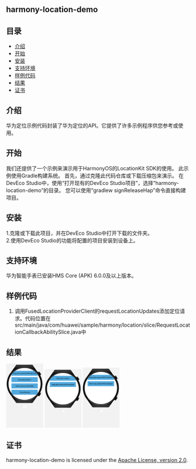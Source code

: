 ##  harmony-location-demo


## 目录

 * [介绍](#介绍)
 * [开始](#开始)
 * [安装](#安装)
 * [支持环境](#支持环境)
 * [样例代码](#样例代码)
 * [结果](#结果)
 * [证书](#证书)


## 介绍
华为定位示例代码封装了华为定位的API。它提供了许多示例程序供您参考或使用。

## 开始
我们还提供了一个示例来演示用于HarmonyOS的LocationKit SDK的使用。
此示例使用Gradle构建系统。
首先，通过克隆此代码仓库或下载压缩包来演示。
在DevEco Studio中，使用“打开现有的DevEco Studio项目”，选择“harmony-location-demo”的目录。
您可以使用“gradlew signReleaseHap”命令直接构建项目。

## 安装

1.克隆或下载此项目，并在DevEco Studio中打开下载的文件夹。  
2.使用DevEco Studio的功能将配置的项目安装到设备上。

## 支持环境
华为智能手表已安装HMS Core (APK) 6.0.0及以上版本。

## 样例代码
1. 调用FusedLocationProviderClient的requestLocationUpdates添加定位请求。代码位置在src/main/java/com/huawei/sample/harmony/location/slice/RequestLocationCallbackAbilitySlice.java中

## 结果
<img src="images/home.png" width = 20% height = 20%>
<img src="images/get_last_location.png" width = 20% height = 20%>
<img src="images/request_location.png" width = 20% height = 20%>


## 证书
harmony-location-demo is licensed under the [Apache License, version 2.0](http://www.apache.org/licenses/LICENSE-2.0).

